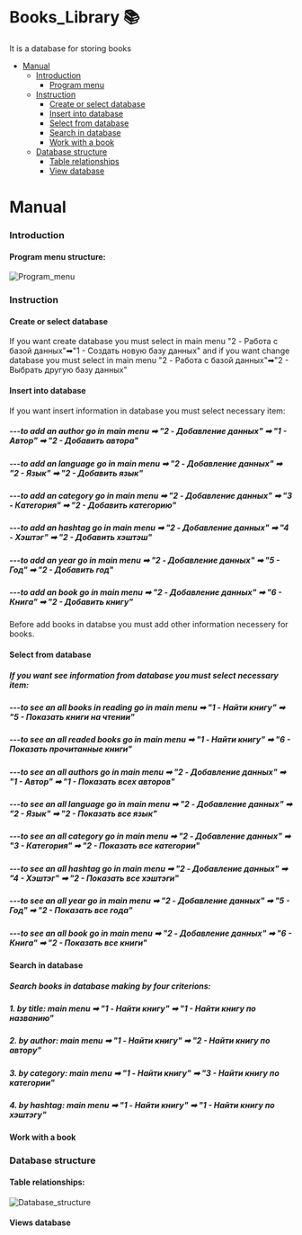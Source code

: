 # Books_Library 📚
 It is a database for storing books
* [Manual](#manual) 
  * [Introduction](#introduction)
    * [Program menu](#program-menu)
  * [Instruction](#instruction)
    * [Create or select database](#create-or-select-database)
    * [Insert into database](#insert-into-database)
    * [Select from database](#select-from-database)
    * [Search in database](#search-in-database)
    * [Work with a book](#work-with-a-book)
  * [Database structure](#database-structure)
    * [Table relationships](#table-relationships)
    * [View database](#views-database)
# Manual
### Introduction
 #### Program menu structure:
 ![Program_menu](https://user-images.githubusercontent.com/73591672/236629303-a3dc0bde-8c92-4720-b700-11ae692d54f8.jpg)

### Instruction
  #### Create or select database
  If you want create database you must select in main menu "2 - Работа с базой данных"➡"1 - Создать новую базу данных" and if you want change database you must select in main menu "2 - Работа с базой данных"➡"2 - Выбрать другую базу данных"
  #### Insert into database
  If you want insert information in database you must select necessary item:
  ##### ---to add an author go in main menu ➡ "2 - Добавление данных" ➡ "1 - Автор"  ➡ "2 - Добавить автора"
  ##### ---to add an language go in main menu ➡ "2 - Добавление данных" ➡ "2 - Язык"  ➡ "2 - Добавить язык"
  ##### ---to add an category go in main menu ➡ "2 - Добавление данных" ➡ "3 - Категория"  ➡ "2 - Добавить категорию"
  ##### ---to add an hashtag go in main menu ➡ "2 - Добавление данных" ➡ "4 - Хэштэг"  ➡ "2 - Добавить хэштэш"
  ##### ---to add an year go in main menu ➡ "2 - Добавление данных" ➡ "5 - Год"  ➡ "2 - Добавить год"
  ##### ---to add an book go in main menu ➡ "2 - Добавление данных" ➡ "6 - Книга"  ➡ "2 - Добавить книгу"
  Before add books in databse you must add other information necessery for books.
   
  #### Select from database
 
  ##### If you want see information from database you must select necessary item:
  ##### ---to see an all  books in reading  go in main menu ➡ "1 - Найти книгу" ➡ "5 - Показать книги на чтении"
  ##### ---to see an all readed books go in main menu ➡ "1 - Найти книгу" ➡ "6 - Показать прочитанные книги"
  ##### ---to see an all authors go in main menu ➡ "2 - Добавление данных" ➡ "1 - Автор"  ➡ "1 - Показать всех авторов"
  ##### ---to see an all language go in main menu ➡ "2 - Добавление данных" ➡ "2 - Язык"  ➡ "2 - Показать все язык"
  ##### ---to see an all category go in main menu ➡ "2 - Добавление данных" ➡ "3 - Категория"  ➡ "2 - Показать все категории"
  ##### ---to see an all hashtag go in main menu ➡ "2 - Добавление данных" ➡ "4 - Хэштэг"  ➡ "2 - Показать все хэштэги"
  ##### ---to see an all year go in main menu ➡ "2 - Добавление данных" ➡ "5 - Год"  ➡ "2 - Показать все года"
  ##### ---to see an all book go in main menu ➡ "2 - Добавление данных" ➡ "6 - Книга"  ➡ "2 - Показать все книги"
  
  
  #### Search in database
  ##### Search books in database making by four criterions:
  ##### 1. by title: main menu ➡ "1 - Найти книгу" ➡ "1 - Найти книгу по названию"
  ##### 2. by author: main menu ➡ "1 - Найти книгу" ➡ "2 - Найти книгу по автору"
  ##### 3. by category: main menu ➡ "1 - Найти книгу" ➡ "3 - Найти книгу по категории"
  ##### 4. by hashtag: main menu ➡ "1 - Найти книгу" ➡ "1 - Найти книгу по хэштэгу"
  
  
  #### Work with a book
### Database structure
  #### Table relationships:
  ![Database_structure](https://user-images.githubusercontent.com/73591672/236622989-ae5acf5b-dc85-4ae9-8f5c-efb1f93b10e7.jpg)

  #### Views database
